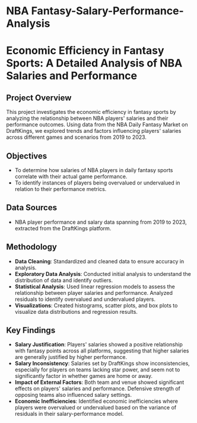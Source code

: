 # NBA Fantasy-Salary-Performance-Analysis

# Economic Efficiency in Fantasy Sports: A Detailed Analysis of NBA Salaries and Performance

## Project Overview
This project investigates the economic efficiency in fantasy sports by analyzing the relationship between NBA players' salaries and their performance outcomes. Using data from the NBA Daily Fantasy Market on DraftKings, we explored trends and factors influencing players' salaries across different games and scenarios from 2019 to 2023.

## Objectives
- To determine how salaries of NBA players in daily fantasy sports correlate with their actual game performance.
- To identify instances of players being overvalued or undervalued in relation to their performance metrics.

## Data Sources
- NBA player performance and salary data spanning from 2019 to 2023, extracted from the DraftKings platform.

## Methodology
- **Data Cleaning**: Standardized and cleaned data to ensure accuracy in analysis.
- **Exploratory Data Analysis**: Conducted initial analysis to understand the distribution of data and identify outliers.
- **Statistical Analysis**: Used linear regression models to assess the relationship between player salaries and performance. Analyzed residuals to identify overvalued and undervalued players.
- **Visualizations**: Created histograms, scatter plots, and box plots to visualize data distributions and regression results.

## Key Findings
- **Salary Justification**: Players' salaries showed a positive relationship with fantasy points across all platforms, suggesting that higher salaries are generally justified by higher performance.
- **Salary Inconsistency**: Salaries set by DraftKings show inconsistencies, especially for players on teams lacking star power, and seem not to significantly factor in whether games are home or away.
- **Impact of External Factors**: Both team and venue showed significant effects on players' salaries and performance. Defensive strength of opposing teams also influenced salary settings.
- **Economic Inefficiencies**: Identified economic inefficiencies where players were overvalued or undervalued based on the variance of residuals in their salary-performance model.

